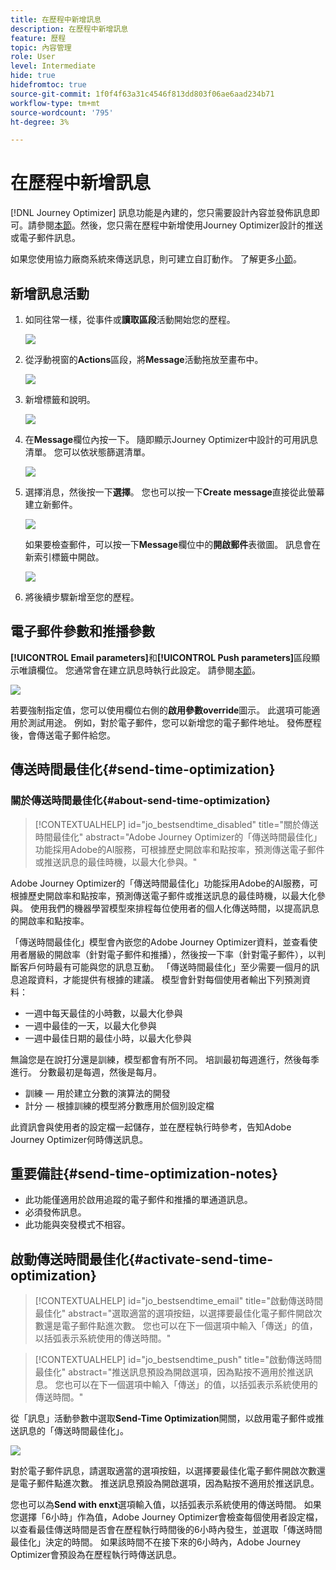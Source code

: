 ```yaml
---
title: 在歷程中新增訊息
description: 在歷程中新增訊息
feature: 歷程
topic: 內容管理
role: User
level: Intermediate
hide: true
hidefromtoc: true
source-git-commit: 1f0f4f63a31c4546f813dd803f06ae6aad234b71
workflow-type: tm+mt
source-wordcount: '795'
ht-degree: 3%

---
```


# 在歷程中新增訊息

[!DNL Journey Optimizer] 訊息功能是內建的，您只需要設計內容並發佈訊息即可。請參閱[本節](../get-started-content.md)。然後，您只需在歷程中新增使用Journey Optimizer設計的推送或電子郵件訊息。

如果您使用協力廠商系統來傳送訊息，則可建立自訂動作。 了解更多[小節](../action/action.md)。

## 新增訊息活動

1. 如同往常一樣，從事件或&#x200B;**讀取區段**&#x200B;活動開始您的歷程。

   ![](../assets/jo-message0.png)

1. 從浮動視窗的&#x200B;**Actions**&#x200B;區段，將&#x200B;**Message**&#x200B;活動拖放至畫布中。

   ![](../assets/jo-message1.png)

1. 新增標籤和說明。

   ![](../assets/jo-message2.png)

1. 在&#x200B;**Message**&#x200B;欄位內按一下。 隨即顯示Journey Optimizer中設計的可用訊息清單。 您可以依狀態篩選清單。

   ![](../assets/jo-message3.png)

1. 選擇消息，然後按一下&#x200B;**選擇**。 您也可以按一下&#x200B;**Create message**&#x200B;直接從此螢幕建立新郵件。

   ![](../assets/jo-message4-ter.png)

   如果要檢查郵件，可以按一下&#x200B;**Message**&#x200B;欄位中的&#x200B;**開啟郵件**&#x200B;表徵圖。 訊息會在新索引標籤中開啟。

   ![](../assets/jo-message4-bis.png)

1. 將後續步驟新增至您的歷程。

## 電子郵件參數和推播參數

**[!UICONTROL Email parameters]**&#x200B;和&#x200B;**[!UICONTROL Push parameters]**&#x200B;區段顯示唯讀欄位。 您通常會在建立訊息時執行此設定。 請參閱[本節](../get-started-content.md)。

![](../assets/jo-message4.png)

若要強制指定值，您可以使用欄位右側的&#x200B;**啟用參數override**&#x200B;圖示。 此選項可能適用於測試用途。 例如，對於電子郵件，您可以新增您的電子郵件地址。 發佈歷程後，會傳送電子郵件給您。

## 傳送時間最佳化{#send-time-optimization}

### 關於傳送時間最佳化{#about-send-time-optimization}

>[!CONTEXTUALHELP]
>id="jo_bestsendtime_disabled"
>title="關於傳送時間最佳化"
>abstract="Adobe Journey Optimizer的「傳送時間最佳化」功能採用Adobe的AI服務，可根據歷史開啟率和點按率，預測傳送電子郵件或推送訊息的最佳時機，以最大化參與。"

Adobe Journey Optimizer的「傳送時間最佳化」功能採用Adobe的AI服務，可根據歷史開啟率和點按率，預測傳送電子郵件或推送訊息的最佳時機，以最大化參與。 使用我們的機器學習模型來排程每位使用者的個人化傳送時間，以提高訊息的開啟率和點按率。

「傳送時間最佳化」模型會內嵌您的Adobe Journey Optimizer資料，並查看使用者層級的開啟率（針對電子郵件和推播），然後按一下率（針對電子郵件），以判斷客戶何時最有可能與您的訊息互動。 「傳送時間最佳化」至少需要一個月的訊息追蹤資料，才能提供有根據的建議。 模型會針對每個使用者輸出下列預測資料：

* 一週中每天最佳的小時數，以最大化參與
* 一週中最佳的一天，以最大化參與
* 一週中最佳日期的最佳小時，以最大化參與

無論您是在說打分還是訓練，模型都會有所不同。 培訓最初每週進行，然後每季進行。 分數最初是每週，然後是每月。

* 訓練 — 用於建立分數的演算法的開發
* 計分 — 根據訓練的模型將分數應用於個別設定檔

此資訊會與使用者的設定檔一起儲存，並在歷程執行時參考，告知Adobe Journey Optimizer何時傳送訊息。

## 重要備註{#send-time-optimization-notes}

* 此功能僅適用於啟用追蹤的電子郵件和推播的單通道訊息。
* 必須發佈訊息。
* 此功能與突發模式不相容。

## 啟動傳送時間最佳化{#activate-send-time-optimization}

>[!CONTEXTUALHELP]
>id="jo_bestsendtime_email"
>title="啟動傳送時間最佳化"
>abstract="選取適當的選項按鈕，以選擇要最佳化電子郵件開啟次數還是電子郵件點進次數。 您也可以在下一個選項中輸入「傳送」的值，以括弧表示系統使用的傳送時間。"

>[!CONTEXTUALHELP]
>id="jo_bestsendtime_push"
>title="啟動傳送時間最佳化"
>abstract="推送訊息預設為開啟選項，因為點按不適用於推送訊息。 您也可以在下一個選項中輸入「傳送」的值，以括弧表示系統使用的傳送時間。"

從「訊息」活動參數中選取&#x200B;**Send-Time Optimization**&#x200B;開關，以啟用電子郵件或推送訊息的「傳送時間最佳化」。

![](../assets/jo-message5.png)

對於電子郵件訊息，請選取適當的選項按鈕，以選擇要最佳化電子郵件開啟次數還是電子郵件點進次數。 推送訊息預設為開啟選項，因為點按不適用於推送訊息。

您也可以為&#x200B;**Send with enxt**&#x200B;選項輸入值，以括弧表示系統使用的傳送時間。 如果您選擇「6小時」作為值，Adobe Journey Optimizer會檢查每個使用者設定檔，以查看最佳傳送時間是否會在歷程執行時間後的6小時內發生，並選取「傳送時間最佳化」決定的時間。 如果該時間不在接下來的6小時內，Adobe Journey Optimizer會預設為在歷程執行時傳送訊息。
